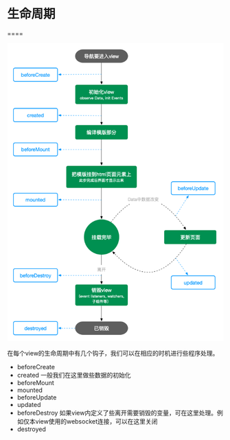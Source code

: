 # 生命周期
====

![View的生命周期钩子](../images/view-lifecycle.png)

在每个view的生命周期中有几个钩子，我们可以在相应的时机进行些程序处理。

* beforeCreate
* created 一般我们在这里做些数据的初始化
* beforeMount
* mounted
* beforeUpdate
* updated
* beforeDestroy 如果view内定义了些离开需要销毁的变量，可在这里处理。例如仅本view使用的websocket连接，可以在这里关闭
* destroyed

